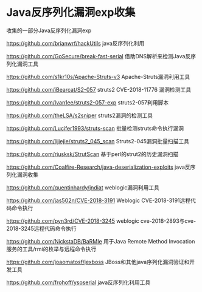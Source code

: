 # Java反序列化漏洞exp收集


收集的一部分Java反序列化漏洞exp

<!--more-->

https://github.com/brianwrf/hackUtils java反序列化利用

https://github.com/GoSecure/break-fast-serial 借助DNS解析来检测Java反序列化漏洞工具

https://github.com/s1kr10s/Apache-Struts-v3 Apache-Struts漏洞利用工具

https://github.com/iBearcat/S2-057 struts2 CVE-2018-11776 漏洞检测工具

https://github.com/Ivan1ee/struts2-057-exp struts2-057利用脚本

https://github.com/theLSA/s2sniper struts2漏洞的检测工具

https://github.com/Lucifer1993/struts-scan 批量检测struts命令执行漏洞

https://github.com/lijiejie/struts2_045_scan Struts2-045漏洞批量扫描工具

https://github.com/riusksk/StrutScan 基于perl的strut2的历史漏洞扫描

https://github.com/Coalfire-Research/java-deserialization-exploits java反序列化漏洞收集

https://github.com/quentinhardy/jndiat weblogic漏洞利用工具

https://github.com/jas502n/CVE-2018-3191 Weblogic CVE-2018-3191远程代码命令执行

https://github.com/pyn3rd/CVE-2018-3245 weblogic cve-2018-2893与cve-2018-3245远程代码命令执行

https://github.com/NickstaDB/BaRMIe 用于Java Remote Method Invocation服务的工具/rmi的枚举与远程命令执行

https://github.com/joaomatosf/jexboss JBoss和其他java序列化漏洞验证和开发工具

https://github.com/frohoff/ysoserial java反序列化利用工具
